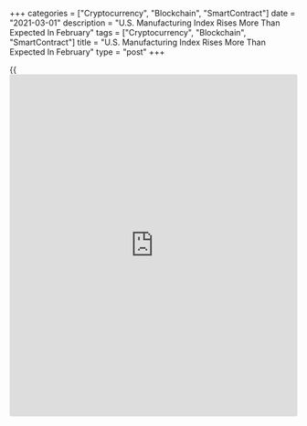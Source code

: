 +++
categories = ["Cryptocurrency", "Blockchain", "SmartContract"]
date = "2021-03-01"
description = "U.S. Manufacturing Index Rises More Than Expected In February"
tags = ["Cryptocurrency", "Blockchain", "SmartContract"]
title = "U.S. Manufacturing Index Rises More Than Expected In February"
type = "post"
+++

{{<iframe id="large-banner" src="https://www.bounty.group/#slide=12.0" width="100%" height="600" scrolling="no" style="border: 0px solid rgb(216, 221, 230); border-radius: 3px;">}}

U.S. manufacturing activity grew at an accelerated rate in the month of
February, according to a report released by the Institute for Supply
Management on Monday.

The ISM said its manufacturing PMI rose to 60.8 in February from 58.7 in
January, with a reading above 50 indicating growth in the manufacturing
sector. Economists had expected the index to inch up to 58.8.

"Manufacturing performed well for the ninth straight month, with demand,
consumption and inputs registering strong growth compared to January,"
said Timothy R. Fiore, Chair of the ISM Manufacturing Business Survey
Committee.

He added, "Labor-market difficulties at panelists' companies and their
suppliers continued to restrict manufacturing-[economy][1] expansion and
will remain the primary headwind to production growth until employment
levels and factory operations can return to normal across the entire
supply chain."

The bigger than expected increase by the headline index came as the new
orders index jumped to 64.8 in February from 61.1 in January.

The production index also climbed to 63.2 in February from 60.7 in
January, while the employment index rose to 54.4 from 52.6.

The report said the prices index also surged up to 86.0 in February from
82.1 in January, which Fiore said indicates "continued supplier pricing
power and scarcity of supply chain goods."

On Wednesday, the ISM is scheduled to release a separate report on
activity in the service sector in the month of February. The services
PMI is expected to come in unchanged at 58.7.

For comments and feedback [contact](https://www.playgroundfx.com/contact/): editorial@rtt[news](https://www.letsplayfx.com/blog/forex-news-website/).com

[Economic News][1]

 **What parts of the world are seeing the best (and worst) economic
performances lately? Click[here][2] to check out our [Econ Scorecard][2]
and find out! See up-to-the-moment [ranking](https://www.playgroundfx.com/blog/crypto-exchange-ranking/)s for the best and worst
performers in [GDP][3], [unemployment rate][4], [inflation][5] and much
more.**

   1. www.rtt[news](https://www.letsplayfx.com/blog/forex-news-website/).com/Content/EconomicNews.aspx
   2. www.rtt[news](https://www.letsplayfx.com/blog/forex-news-website/).com/economic-scorecard/world-rank/industrial-production/highest-performance.aspx
   3. www.rtt[news](https://www.letsplayfx.com/blog/forex-news-website/).com/economic-scorecard/world-rank/GDP/highest-performance.aspx
   4. www.rtt[news](https://www.letsplayfx.com/blog/forex-news-website/).com/economic-scorecard/world-rank/unemployment-rate/lowest-performance.aspx
   5. www.rtt[news](https://www.letsplayfx.com/blog/forex-news-website/).com/economic-scorecard/world-rank/CPI/highest-performance.aspx